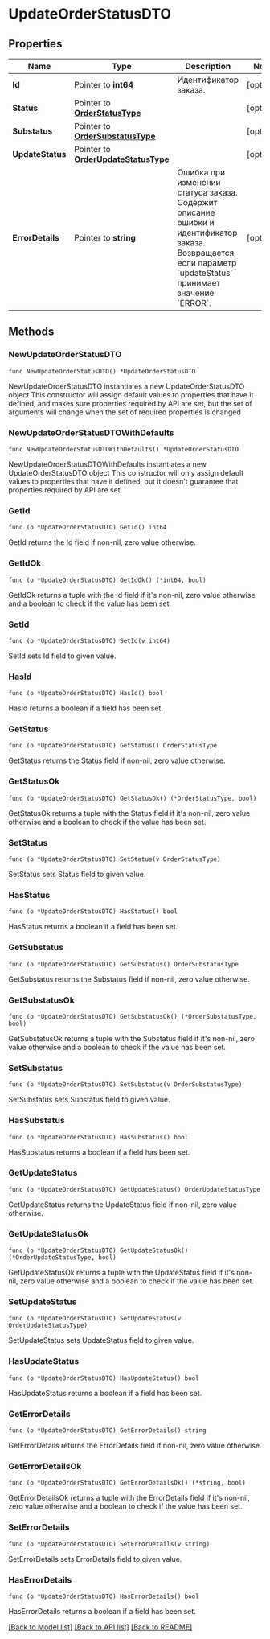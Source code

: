 # UpdateOrderStatusDTO

## Properties

Name | Type | Description | Notes
------------ | ------------- | ------------- | -------------
**Id** | Pointer to **int64** | Идентификатор заказа. | [optional] 
**Status** | Pointer to [**OrderStatusType**](OrderStatusType.md) |  | [optional] 
**Substatus** | Pointer to [**OrderSubstatusType**](OrderSubstatusType.md) |  | [optional] 
**UpdateStatus** | Pointer to [**OrderUpdateStatusType**](OrderUpdateStatusType.md) |  | [optional] 
**ErrorDetails** | Pointer to **string** | Ошибка при изменении статуса заказа. Содержит описание ошибки и идентификатор заказа.  Возвращается, если параметр &#x60;updateStatus&#x60; принимает значение &#x60;ERROR&#x60;.  | [optional] 

## Methods

### NewUpdateOrderStatusDTO

`func NewUpdateOrderStatusDTO() *UpdateOrderStatusDTO`

NewUpdateOrderStatusDTO instantiates a new UpdateOrderStatusDTO object
This constructor will assign default values to properties that have it defined,
and makes sure properties required by API are set, but the set of arguments
will change when the set of required properties is changed

### NewUpdateOrderStatusDTOWithDefaults

`func NewUpdateOrderStatusDTOWithDefaults() *UpdateOrderStatusDTO`

NewUpdateOrderStatusDTOWithDefaults instantiates a new UpdateOrderStatusDTO object
This constructor will only assign default values to properties that have it defined,
but it doesn't guarantee that properties required by API are set

### GetId

`func (o *UpdateOrderStatusDTO) GetId() int64`

GetId returns the Id field if non-nil, zero value otherwise.

### GetIdOk

`func (o *UpdateOrderStatusDTO) GetIdOk() (*int64, bool)`

GetIdOk returns a tuple with the Id field if it's non-nil, zero value otherwise
and a boolean to check if the value has been set.

### SetId

`func (o *UpdateOrderStatusDTO) SetId(v int64)`

SetId sets Id field to given value.

### HasId

`func (o *UpdateOrderStatusDTO) HasId() bool`

HasId returns a boolean if a field has been set.

### GetStatus

`func (o *UpdateOrderStatusDTO) GetStatus() OrderStatusType`

GetStatus returns the Status field if non-nil, zero value otherwise.

### GetStatusOk

`func (o *UpdateOrderStatusDTO) GetStatusOk() (*OrderStatusType, bool)`

GetStatusOk returns a tuple with the Status field if it's non-nil, zero value otherwise
and a boolean to check if the value has been set.

### SetStatus

`func (o *UpdateOrderStatusDTO) SetStatus(v OrderStatusType)`

SetStatus sets Status field to given value.

### HasStatus

`func (o *UpdateOrderStatusDTO) HasStatus() bool`

HasStatus returns a boolean if a field has been set.

### GetSubstatus

`func (o *UpdateOrderStatusDTO) GetSubstatus() OrderSubstatusType`

GetSubstatus returns the Substatus field if non-nil, zero value otherwise.

### GetSubstatusOk

`func (o *UpdateOrderStatusDTO) GetSubstatusOk() (*OrderSubstatusType, bool)`

GetSubstatusOk returns a tuple with the Substatus field if it's non-nil, zero value otherwise
and a boolean to check if the value has been set.

### SetSubstatus

`func (o *UpdateOrderStatusDTO) SetSubstatus(v OrderSubstatusType)`

SetSubstatus sets Substatus field to given value.

### HasSubstatus

`func (o *UpdateOrderStatusDTO) HasSubstatus() bool`

HasSubstatus returns a boolean if a field has been set.

### GetUpdateStatus

`func (o *UpdateOrderStatusDTO) GetUpdateStatus() OrderUpdateStatusType`

GetUpdateStatus returns the UpdateStatus field if non-nil, zero value otherwise.

### GetUpdateStatusOk

`func (o *UpdateOrderStatusDTO) GetUpdateStatusOk() (*OrderUpdateStatusType, bool)`

GetUpdateStatusOk returns a tuple with the UpdateStatus field if it's non-nil, zero value otherwise
and a boolean to check if the value has been set.

### SetUpdateStatus

`func (o *UpdateOrderStatusDTO) SetUpdateStatus(v OrderUpdateStatusType)`

SetUpdateStatus sets UpdateStatus field to given value.

### HasUpdateStatus

`func (o *UpdateOrderStatusDTO) HasUpdateStatus() bool`

HasUpdateStatus returns a boolean if a field has been set.

### GetErrorDetails

`func (o *UpdateOrderStatusDTO) GetErrorDetails() string`

GetErrorDetails returns the ErrorDetails field if non-nil, zero value otherwise.

### GetErrorDetailsOk

`func (o *UpdateOrderStatusDTO) GetErrorDetailsOk() (*string, bool)`

GetErrorDetailsOk returns a tuple with the ErrorDetails field if it's non-nil, zero value otherwise
and a boolean to check if the value has been set.

### SetErrorDetails

`func (o *UpdateOrderStatusDTO) SetErrorDetails(v string)`

SetErrorDetails sets ErrorDetails field to given value.

### HasErrorDetails

`func (o *UpdateOrderStatusDTO) HasErrorDetails() bool`

HasErrorDetails returns a boolean if a field has been set.


[[Back to Model list]](../README.md#documentation-for-models) [[Back to API list]](../README.md#documentation-for-api-endpoints) [[Back to README]](../README.md)


